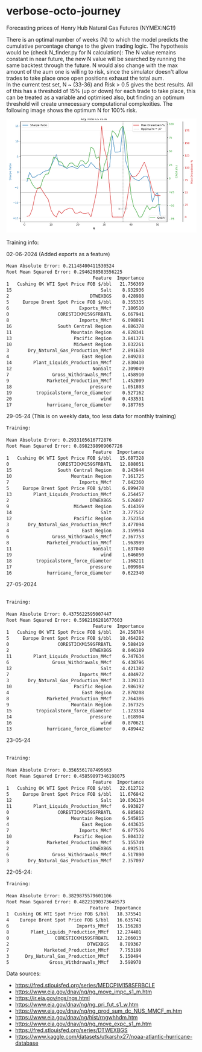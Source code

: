 # verbose-octo-journey

Forecasting prices of Henry Hub Natural Gas Futures (NYMEX:NG1!)

There is an optimal number of weeks (N) to which the model predicts the cumulative percentage change to the given trading logic.
The hypothesis would be (check N_finder.py for N calculation): The N value remains constant in near future, the new N value will be searched by running the same backtest through the future. N would also change with the max amount of the aum one is willing to risk, since the simulator doesn't allow trades to take place once open positions exhaust the total aum.\
In the current test set, N ~ (33-36) and Risk > 0.5 gives the best results. All of this has a threshold of 15% (up or down) for each trade to take place, this can be treated as a variable and optimised also, but finding an optimum threshold will create unnecessary computational complexities. The following image shows the optimum N for 100% risk.

![N_finder.py](Figure_1.png)


Training info:

02-06-2024 (Added exports as a feature)
```
Mean Absolute Error: 0.21148400411530524
Root Mean Squared Error: 0.2946208583556225
                                Feature  Importance
1   Cushing OK WTI Spot Price FOB $/bbl   21.756369
15                                 Salt    8.932936
2                              DTWEXBGS    8.428988
5     Europe Brent Spot Price FOB $/bbl    8.355335
6                          Exports_MMcf    7.180510
0                  CORESTICKM159SFRBATL    6.667941
8                          Imports_MMcf    6.098091
16                 South Central Region    4.886378
11                      Mountain Region    4.828341
13                       Pacific Region    3.841371
10                       Midwest Region    3.032261
3       Dry_Natural_Gas_Production_MMcf    2.891638
4                           East Region    2.849203
14        Plant_Liquids_Production_MMcf    2.830410
12                              NonSalt    2.309049
7                Gross_Withdrawals_MMcf    1.458910
9              Marketed_Production_MMcf    1.452009
18                             pressure    1.051803
19         tropicalstorm_force_diameter    0.527162
20                                 wind    0.433531
17             hurricane_force_diameter    0.187765
```

29-05-24 (This is on weekly data, too less data for monthly training)
```
Training:

Mean Absolute Error: 0.2933105616772876
Root Mean Squared Error: 0.8982398909067726
                                Feature  Importance
1   Cushing OK WTI Spot Price FOB $/bbl   15.687328
0                  CORESTICKM159SFRBATL   12.888051
15                 South Central Region    8.243944
10                      Mountain Region    7.161725
7                          Imports_MMcf    7.042360
5     Europe Brent Spot Price FOB $/bbl    6.899478
13        Plant_Liquids_Production_MMcf    6.254457
2                              DTWEXBGS    5.626007
9                        Midwest Region    5.414369
14                                 Salt    3.777512
12                       Pacific Region    3.752354
3       Dry_Natural_Gas_Production_MMcf    3.477094
4                           East Region    3.159954
6                Gross_Withdrawals_MMcf    2.367753
8              Marketed_Production_MMcf    1.963989
11                              NonSalt    1.837040
19                                 wind    1.646050
18         tropicalstorm_force_diameter    1.168211
17                             pressure    1.009984
16             hurricane_force_diameter    0.622340
```

27-05-2024
```

Training:

Mean Absolute Error: 0.4375622595007447
Root Mean Squared Error: 0.5962166281677603
                                Feature  Importance
1   Cushing OK WTI Spot Price FOB $/bbl   24.258784
5     Europe Brent Spot Price FOB $/bbl   18.464282
0                  CORESTICKM159SFRBATL    9.588419
2                              DTWEXBGS    8.046189
11        Plant_Liquids_Production_MMcf    6.747634
6                Gross_Withdrawals_MMcf    6.438796
12                                 Salt    4.421382
7                          Imports_MMcf    4.404972
3       Dry_Natural_Gas_Production_MMcf    3.339133
10                       Pacific Region    2.986192
4                           East Region    2.870208
8              Marketed_Production_MMcf    2.764386
9                       Mountain Region    2.167325
15         tropicalstorm_force_diameter    1.123334
14                             pressure    1.018904
16                                 wind    0.870621
13             hurricane_force_diameter    0.489442
```

23-05-24
```

Training:

Mean Absolute Error: 0.3565561787495663
Root Mean Squared Error: 0.45859897346198075
                                Feature  Importance
1   Cushing OK WTI Spot Price FOB $/bbl   22.612712
5     Europe Brent Spot Price FOB $/bbl   11.676842
12                                 Salt   10.036134
11        Plant_Liquids_Production_MMcf    6.993827
0                  CORESTICKM159SFRBATL    6.885862
9                       Mountain Region    6.545815
4                           East Region    6.443635
7                          Imports_MMcf    6.077576
10                       Pacific Region    5.804332
8              Marketed_Production_MMcf    5.155749
2                              DTWEXBGS    4.892531
6                Gross_Withdrawals_MMcf    4.517890
3       Dry_Natural_Gas_Production_MMcf    2.357097
```

22-05-24: 
```
Training:

Mean Absolute Error: 0.3829875579601106
Root Mean Squared Error: 0.48223190373640573
                               Feature  Importance
1  Cushing OK WTI Spot Price FOB $/bbl   18.375541
4    Europe Brent Spot Price FOB $/bbl   16.635741
6                         Imports_MMcf   15.156283
8        Plant_Liquids_Production_MMcf   12.274401
0                 CORESTICKM159SFRBATL   12.266013
2                             DTWEXBGS    8.789367
7             Marketed_Production_MMcf    7.753190
3      Dry_Natural_Gas_Production_MMcf    5.150494
5               Gross_Withdrawals_MMcf    3.598970
```

Data sources:
- https://fred.stlouisfed.org/series/MEDCPIM158SFRBCLE
- https://www.eia.gov/dnav/ng/ng_move_impc_s1_m.htm
- https://ir.eia.gov/ngs/ngs.html
- https://www.eia.gov/dnav/ng/ng_pri_fut_s1_w.htm
- https://www.eia.gov/dnav/ng/ng_prod_sum_dc_NUS_MMCF_m.htm
- https://www.eia.gov/dnav/ng/hist/rngwhhdm.htm
- https://www.eia.gov/dnav/ng/ng_move_expc_s1_m.htm
- https://fred.stlouisfed.org/series/DTWEXBGS
- https://www.kaggle.com/datasets/utkarshx27/noaa-atlantic-hurricane-database

